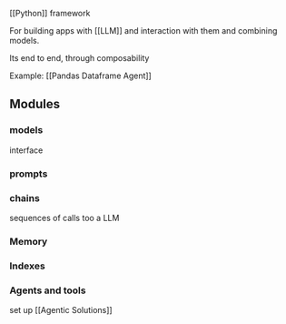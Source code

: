 [[Python]] framework

For building apps with [[LLM]] and interaction with them and combining models. 

Its end to end, through composability

Example:
[[Pandas Dataframe Agent]]

## Modules
### models

interface

### prompts

### chains

sequences of calls too a LLM

### Memory

### Indexes

### Agents and tools

set up [[Agentic Solutions]]